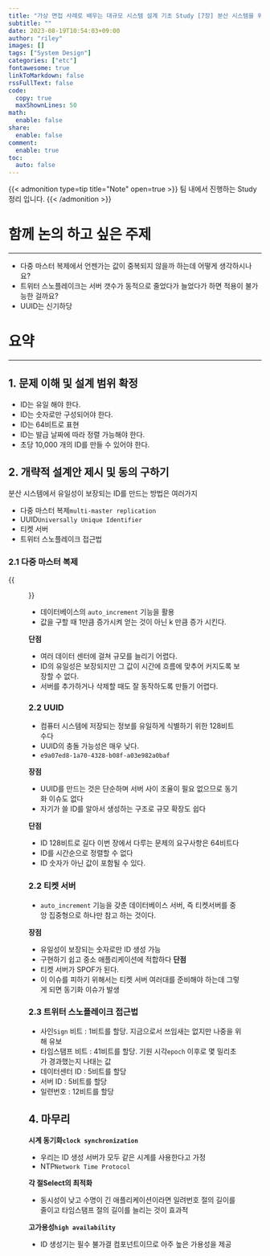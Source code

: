 ```yaml
---
title: "가상 면접 사례로 배우는 대규모 시스템 설계 기초 Study [7장] 분산 시스템을 위한 유일 ID 생성기 설계"
subtitle: ""
date: 2023-08-19T10:54:03+09:00
author: "riley"
images: []
tags: ["System Design"]
categories: ["etc"]
fontawesome: true
linkToMarkdown: false
rssFullText: false
code:
  copy: true
  maxShownLines: 50
math:
  enable: false
share:
  enable: false
comment:
  enable: true
toc:
  auto: false
---
```


{{< admonition type=tip title="Note" open=true >}}
팀 내에서 진행하는 Study 정리 입니다.
{{< /admonition >}} 

# 함께 논의 하고 싶은 주제
---
- 다중 마스터 복제에서 언젠가는 값이 중복되지 않을까 하는데 어떻게 생각하시나요?
- 트위터 스노플레이크는 서버 갯수가 동적으로 줄었다가 늘었다가 하면 적용이 불가능한 걸까요?
- UUID는 신기하당


# 요약
---

## 1. 문제 이해 및 설계 범위 확정
- ID는 유일 해야 한다.
- ID는 숫자로만 구성되어야 한다.
- ID는 64비트로 표현
- ID는 발급 날짜에 따라 정렬 가능해야 한다.
- 초당 10,000 개의 ID를 만들 수 있어야 한다.

## 2. 개략적 설계안 제시 및 동의 구하기
분산 시스템에서 유일성이 보장되는 ID를 만드는 방법은 여러가지
- 다중 마스터 복제`multi-master replication`
- UUID`Universally Unique Identifier`
- 티켓 서버
- 트위터 스노플레이크 접근법

### 2.1 다중 마스터 복제
{{<figure src="/posts/images/system-design-interview/system-design-figure-7-2.png#center">}}
- 데이터베이스의 `auto_increment` 기능을 활용
- 값을 구할 때 1만큼 증가시켜 얻는 것이 아닌 k 만큼 증가 시킨다.

**단점**
- 여러 데이터 센터에 걸쳐 규모를 늘리기 어렵다.
- ID의 유일성은 보장되지만 그 값이 시간에 흐름에 맞추어 커지도록 보장할 수 없다.
- 서버를 추가하거나 삭제할 때도 잘 동작하도록 만들기 어렵다.

### 2.2 UUID
- 컴퓨터 시스템에 저장되는 정보를 유일하게 식별하기 위한 128비트 수다
- UUID의 충돌 가능성은 매우 낮다.
- `e9a07ed8-1a70-4328-b08f-a03e982a0baf`

**장점**
- UUID를 만드는 것은 단순하며 서버 사이 조율이 필요 없으므로 동기화 이슈도 없다
- 자기가 쓸 ID를 알아서 생성하는 구조로 규모 확장도 쉽다

**단점**
- ID 128비트로 길다 이번 장에서 다루는 문제의 요구사항은 64비트다
- ID를 시간순으로 정렬할 수 없다
- ID 숫자가 아닌 값이 포함될 수 있다.

### 2.2 티켓 서버
- `auto_increment` 기능을 갖춘 데이터베이스 서버, 즉 티켓서버를 중앙 집중형으로 하나만 참고 하는 것이다.

**장점**
- 유일성이 보장되는 숫자로만 ID 생성 가능
- 구현하기 쉽고 중소 애플리케이션에 적합하다
**단점**
- 티켓 서버가 SPOF가 된다.
- 이 이슈를 피하기 위해서는 티켓 서버 여러대를 준비해야 하는데 그렇게 되면 동기화 이슈가 발생

### 2.3 트위터 스노플레이크 접근법
- 사인`Sign` 비트 : 1비트를 할당. 지금으로서 쓰임새는 없지만 나중을 위해 유보
- 타임스탬프 비트 : 41비트를 할당. 기원 시각`epoch` 이후로 몇 밀리초가 경과했는지 나태는 값
- 데이터센터 ID : 5비트를 할당
- 서버 ID : 5비트를 할당
- 일련번호 : 12비트를 할당


## 4. 마무리

**시계 동기화`clock synchronization`**
- 우리는 ID 생성 서버가 모두 같은 시계를 사용한다고 가정
- NTP`Network Time Protocol` 

**각 절Select의 최적화**
- 동시성이 낮고 수명이 긴 애플리케이션이라면 일려번호 절의 길이를 줄이고 타임스탬프 절의 길이를 늘리는 것이 효과적


**고가용성`high availability`**
- ID 생성기는 필수 불가결 컴포넌트이므로 아주 높은 가용성을 제공


